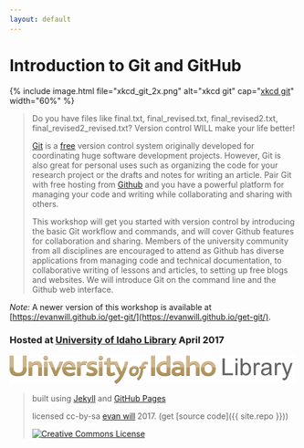 ```yaml
---
layout: default
---
```


# Introduction to Git and GitHub 

{% include image.html file="xkcd_git_2x.png" alt="xkcd git" cap="<a href='https://xkcd.com/1597/' target='_blank'>xkcd git</a>" width="60%" %}

> Do you have files like final.txt, final_revised.txt, final_revised2.txt, final_revised2_revised.txt? Version control WILL make your life better! 
>
> [Git](https://git-scm.com/) is a [free](https://www.gnu.org/philosophy/free-sw.en.html) version control system originally developed for coordinating huge software development projects. 
> However, Git is also great for personal uses such as organizing the code for your research project or the drafts and notes for writing an article. 
> Pair Git with free hosting from [Github](https://github.com/) and you have a powerful platform for managing your code and writing while collaborating and sharing with others. 
>
> This workshop will get you started with version control by introducing the basic Git workflow and commands, and will cover Github features for collaboration and sharing. 
> Members of the university community from all disciplines are encouraged to attend as Github has diverse applications from managing code and technical documentation, to collaborative writing of lessons and articles, to setting up free blogs and websites. 
> We will introduce Git on the command line and the Github web interface.

*Note:* A newer version of this workshop is available at [https://evanwill.github.io/get-git/](https://evanwill.github.io/get-git/).

### Hosted at [University of Idaho Library](http://www.lib.uidaho.edu/) April 2017

![University of Idaho Library logo](images/header-brand.png)

> built using [Jekyll](https://jekyllrb.com/) and [GitHub Pages](https://pages.github.com/)
>
> licensed cc-by-sa <a href="https://github.com/evanwill">evan will</a> 2017. (get [source code]({{ site.repo }}))
> 
> <a href="http://creativecommons.org/licenses/by-sa/4.0/" rel="license"><img style="border-width: 0;" src="https://i.creativecommons.org/l/by-sa/4.0/88x31.png" alt="Creative Commons License" /></a>
